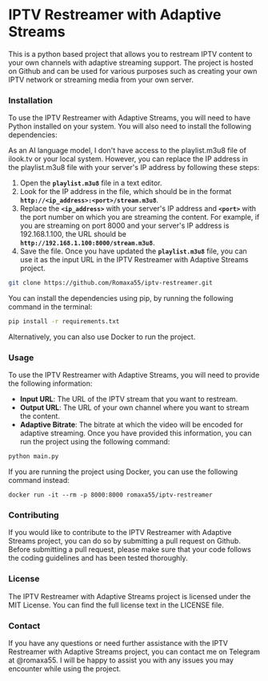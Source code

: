 # IPTV Restreamer with Adaptive Streams

This is a python based project that allows you to restream IPTV content to your own channels with adaptive streaming support. The project is hosted on Github and can be used for various purposes such as creating your own IPTV network or streaming media from your own server.

### Installation
To use the IPTV Restreamer with Adaptive Streams, you will need to have Python installed on your system. You will also need to install the following dependencies:

As an AI language model, I don't have access to the playlist.m3u8 file of ilook.tv or your local system. However, you can replace the IP address in the playlist.m3u8 file with your server's IP address by following these steps:

1. Open the **`playlist.m3u8`** file in a text editor.
2. Look for the IP address in the file, which should be in the format **`http://<ip_address>:<port>/stream.m3u8`**.
3. Replace the **`<ip_address>`** with your server's IP address and **`<port>`** with the port number on which you are streaming the content. For example, if you are streaming on port 8000 and your server's IP address is 192.168.1.100, the URL should be **`http://192.168.1.100:8000/stream.m3u8`**.
4. Save the file.
Once you have updated the **`playlist.m3u8`** file, you can use it as the input URL in the IPTV Restreamer with Adaptive Streams project.

```bash
git clone https://github.com/Romaxa55/iptv-restreamer.git
```

You can install the dependencies using pip, by running the following command in the terminal:

```bash
pip install -r requirements.txt
```
Alternatively, you can also use Docker to run the project.

### Usage

To use the IPTV Restreamer with Adaptive Streams, you will need to provide the following information:

- **Input URL**: The URL of the IPTV stream that you want to restream.
- **Output URL**: The URL of your own channel where you want to stream the content.
- **Adaptive Bitrate**: The bitrate at which the video will be encoded for adaptive streaming.
Once you have provided this information, you can run the project using the following command:

```bash
python main.py
```
If you are running the project using Docker, you can use the following command instead:

```
docker run -it --rm -p 8000:8000 romaxa55/iptv-restreamer
```

### Contributing

If you would like to contribute to the IPTV Restreamer with Adaptive Streams project, you can do so by submitting a pull request on Github. Before submitting a pull request, please make sure that your code follows the coding guidelines and has been tested thoroughly.

### License

The IPTV Restreamer with Adaptive Streams project is licensed under the MIT License. You can find the full license text in the LICENSE file.

### Contact
If you have any questions or need further assistance with the IPTV Restreamer with Adaptive Streams project, you can contact me on Telegram at @romaxa55. I will be happy to assist you with any issues you may encounter while using the project.

